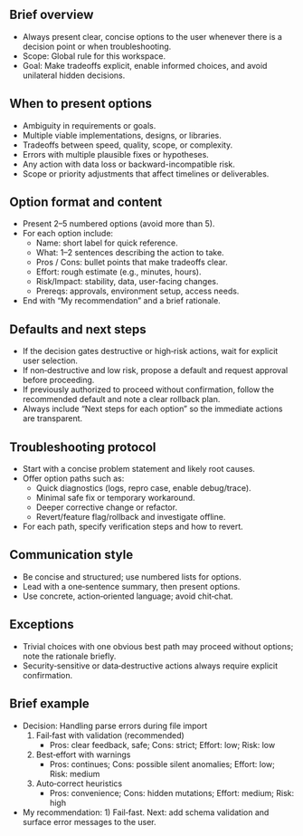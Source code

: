 ## Brief overview
- Always present clear, concise options to the user whenever there is a decision point or when troubleshooting.
- Scope: Global rule for this workspace.
- Goal: Make tradeoffs explicit, enable informed choices, and avoid unilateral hidden decisions.

## When to present options
- Ambiguity in requirements or goals.
- Multiple viable implementations, designs, or libraries.
- Tradeoffs between speed, quality, scope, or complexity.
- Errors with multiple plausible fixes or hypotheses.
- Any action with data loss or backward-incompatible risk.
- Scope or priority adjustments that affect timelines or deliverables.

## Option format and content
- Present 2–5 numbered options (avoid more than 5).
- For each option include:
  - Name: short label for quick reference.
  - What: 1–2 sentences describing the action to take.
  - Pros / Cons: bullet points that make tradeoffs clear.
  - Effort: rough estimate (e.g., minutes, hours).
  - Risk/Impact: stability, data, user-facing changes.
  - Prereqs: approvals, environment setup, access needs.
- End with “My recommendation” and a brief rationale.

## Defaults and next steps
- If the decision gates destructive or high‑risk actions, wait for explicit user selection.
- If non‑destructive and low risk, propose a default and request approval before proceeding.
- If previously authorized to proceed without confirmation, follow the recommended default and note a clear rollback plan.
- Always include “Next steps for each option” so the immediate actions are transparent.

## Troubleshooting protocol
- Start with a concise problem statement and likely root causes.
- Offer option paths such as:
  - Quick diagnostics (logs, repro case, enable debug/trace).
  - Minimal safe fix or temporary workaround.
  - Deeper corrective change or refactor.
  - Revert/feature flag/rollback and investigate offline.
- For each path, specify verification steps and how to revert.

## Communication style
- Be concise and structured; use numbered lists for options.
- Lead with a one‑sentence summary, then present options.
- Use concrete, action‑oriented language; avoid chit‑chat.

## Exceptions
- Trivial choices with one obvious best path may proceed without options; note the rationale briefly.
- Security‑sensitive or data‑destructive actions always require explicit confirmation.

## Brief example
- Decision: Handling parse errors during file import
  1) Fail‑fast with validation (recommended)
     - Pros: clear feedback, safe; Cons: strict; Effort: low; Risk: low
  2) Best‑effort with warnings
     - Pros: continues; Cons: possible silent anomalies; Effort: low; Risk: medium
  3) Auto‑correct heuristics
     - Pros: convenience; Cons: hidden mutations; Effort: medium; Risk: high
- My recommendation: 1) Fail‑fast. Next: add schema validation and surface error messages to the user.
